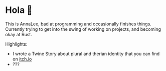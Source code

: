 # Hola 👋

This is AnnaLee, bad at programming and occasionally finishes things. Currently trying to get into the swing of working on projects, and becoming okay at Rust.

Highlights:
- I wrote a Twine Story about plural and therian identity that you can find on [itch.io](https://softannalee.itch.io/dogs)
- ???
